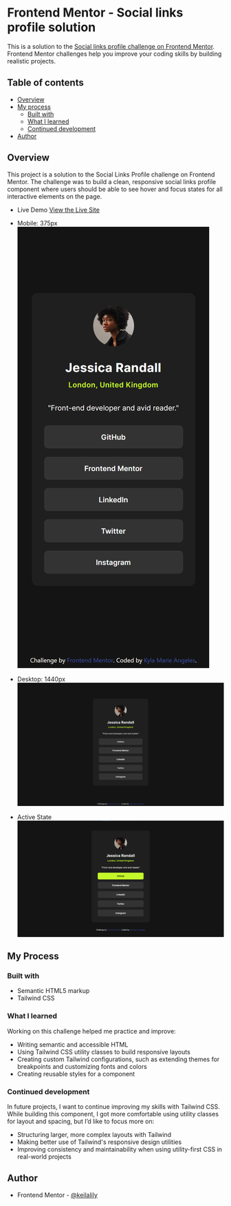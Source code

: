 # Frontend Mentor - Social links profile solution

This is a solution to the [Social links profile challenge on Frontend Mentor](https://www.frontendmentor.io/challenges/social-links-profile-UG32l9m6dQ). Frontend Mentor challenges help you improve your coding skills by building realistic projects. 
## Table of contents

- [Overview](#overview)
- [My process](#my-process)
  - [Built with](#built-with)
  - [What I learned](#what-i-learned)
  - [Continued development](#continued-development)
- [Author](#author)

## Overview

This project is a solution to the Social Links Profile challenge on Frontend Mentor. The challenge was to build a clean, responsive social links profile component where users should be able to see hover and focus states for all interactive elements on the page.

- Live Demo
[View the Live Site](https://keilalily.github.io/fm-social-links-profile/)

- Mobile: 375px
![](./design/social-links-profile-mobile.png)

- Desktop: 1440px
![](./design/social-links-profile-desktop.png)

- Active State
![](./design/social-links-profile-active.jpg)

## My Process

### Built with

- Semantic HTML5 markup
- Tailwind CSS

### What I learned

Working on this challenge helped me practice and improve:
- Writing semantic and accessible HTML
- Using Tailwind CSS utility classes to build responsive layouts
- Creating custom Tailwind configurations, such as extending themes for breakpoints and customizing fonts and colors
- Creating reusable styles for a component

### Continued development

In future projects, I want to continue improving my skills with Tailwind CSS. While building this component, I got more comfortable using utility classes for layout and spacing, but I’d like to focus more on:
- Structuring larger, more complex layouts with Tailwind
- Making better use of Tailwind's responsive design utilities
- Improving consistency and maintainability when using utility-first CSS in real-world projects

## Author

- Frontend Mentor - [@keilalily](https://www.frontendmentor.io/profile/keilalily)